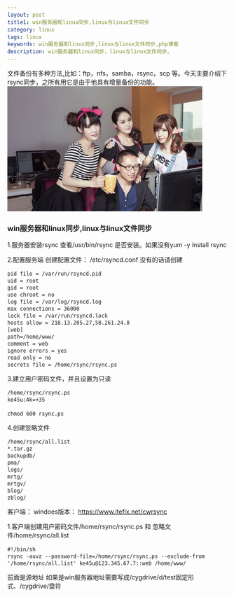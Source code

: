 ```yaml
---
layout: post
title1: win服务器和linux同步,linux与linux文件同步
category: linux
tags: linux
keywords: win服务器和linux同步,linux与linux文件同步,php博客
description: win服务器和linux同步，linux与linux文件同步。
---
```

<p>文件备份有多种方法,比如：ftp，nfs，samba，rsync，scp 等。今天主要介绍下rsync同步，之所有用它是由于他具有增量备份的功能。<br/><img src='/assets/img/beauty/2015081401.png'></p>

<h3>win服务器和linux同步,linux与linux文件同步</h3>
1.服务器安装rsync
查看/usr/bin/rsync 是否安装。如果没有yum -y install rsync


2.配置服务端
创建配置文件：
/etc/rsyncd.conf 没有的话请创建

	pid file = /var/run/rsyncd.pid
	uid = root
	gid = root
	use chroot = no
	log file = /var/log/rsyncd.log
	max connections = 36000
	lock file = /var/run/rsyncd.lock
	hosts allow = 218.13.205.27,58.261.24.8
	[web]
	path=/home/www/
	comment = web
	ignore errors = yes
	read only = no
	secrets file = /home/rsync/rsync.ps


3.建立用户密码文件，并且设置为只读

	/home/rsync/rsync.ps
	ke45u:Ak=+35

	chmod 600 rsync.ps

4.创建忽略文件

	/home/rsync/all.list
	*.tar.gz
	backupdb/
	pma/
	logs/
	mrtg/
	mrtgv/
	blog/
	zblog/

客户端：
windoes版本：
https://www.itefix.net/cwrsync

1.客户端创建用户密码文件/home/rsync/rsync.ps 和 忽略文件/home/rsync/all.list

	#!/bin/sh
	rsync -auvz --password-file=/home/rsync/rsync.ps --exclude-from '/home/rsync/all.list' ke45u@123.345.67.7::web /home/www/

前面是源地址
如果是win服务器地址需要写成/cygdrive/d/test固定形式、/cygdrive/盘符

